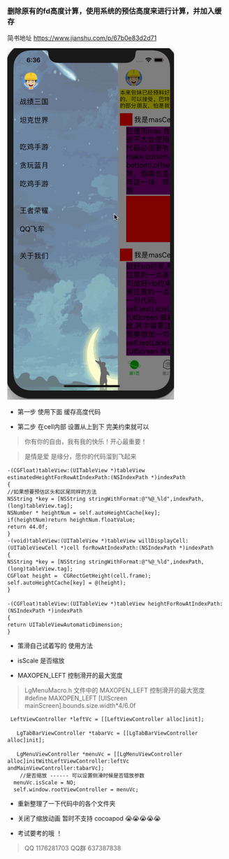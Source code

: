 ### 删除原有的fd高度计算，使用系统的预估高度来进行计算，并加入缓存


简书地址  https://www.jianshu.com/p/67b0e83d2d71

![ForkingDogDemo](forkingDogDemo.gif)

*  第一步 使用下面 缓存高度代码 

* 第二步  在cell内部 设置从上到下 完美约束就可以 

> 你有你的自由，我有我的快乐！开心最重要！

> 是情是爱 是缘分，愿你的代码溜到飞起来

```
-(CGFloat)tableView:(UITableView *)tableView estimatedHeightForRowAtIndexPath:(NSIndexPath *)indexPath
{
//如果想要预估区头和区尾同样的方法
NSString *key = [NSString stringWithFormat:@"%@_%ld",indexPath,(long)tableView.tag];
NSNumber * heightNum = self.autoHeightCache[key];
if(heightNum)return heightNum.floatValue;
return 44.0f;
}
-(void)tableView:(UITableView *)tableView willDisplayCell:(UITableViewCell *)cell forRowAtIndexPath:(NSIndexPath *)indexPath
{
NSString *key = [NSString stringWithFormat:@"%@_%ld",indexPath,(long)tableView.tag];
CGFloat height =  CGRectGetHeight(cell.frame);
self.autoHeightCache[key] = @(height);
}

-(CGFloat)tableView:(UITableView *)tableView heightForRowAtIndexPath:(NSIndexPath *)indexPath
{
return UITableViewAutomaticDimension;
}
```
* 策滑自己试着写的 使用方法

* isScale 是否缩放
* MAXOPEN_LEFT  控制滑开的最大宽度
> LgMenuMacro.h 文件中的  MAXOPEN_LEFT 控制滑开的最大宽度
 #define MAXOPEN_LEFT [UIScreen mainScreen].bounds.size.width*4/6.0f


```
 LeftViewController *leftVc = [[LeftViewController alloc]init];

   LgTabBarViewController *tabarVc = [[LgTabBarViewController alloc]init];
	
   LgMenuViewController *menuVc = [[LgMenuViewController alloc]initWithLeftViewController:leftVc andMainViewController:tabarVc];
	//是否缩放 ------ 可以设置侧滑时候是否错放参数
  menuVc.isScale = NO;
  self.window.rootViewController = menuVc;
```
*  重新整理了一下代码中的各个文件夹
* 关闭了缩放动画 暂时不支持 cocoapod 😭😭😭😭😭

*  考试要考的哦 ！
> QQ 1176281703  QQ群 637387838


